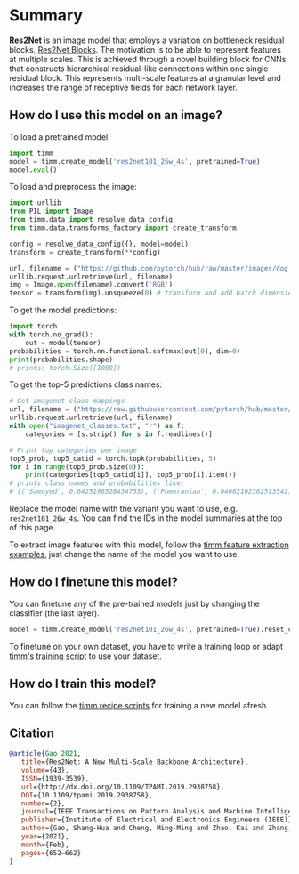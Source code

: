 # Summary

**Res2Net** is an image model that employs a variation on bottleneck residual blocks, [Res2Net Blocks](https://paperswithcode.com/method/res2net-block). The motivation is to be able to represent features at multiple scales. This is achieved through a novel building block for CNNs that constructs hierarchical residual-like connections within one single residual block. This represents multi-scale features at a granular level and increases the range of receptive fields for each network layer.

## How do I use this model on an image?
To load a pretrained model:

```python
import timm
model = timm.create_model('res2net101_26w_4s', pretrained=True)
model.eval()
```

To load and preprocess the image:
```python 
import urllib
from PIL import Image
from timm.data import resolve_data_config
from timm.data.transforms_factory import create_transform

config = resolve_data_config({}, model=model)
transform = create_transform(**config)

url, filename = ("https://github.com/pytorch/hub/raw/master/images/dog.jpg", "dog.jpg")
urllib.request.urlretrieve(url, filename)
img = Image.open(filename).convert('RGB')
tensor = transform(img).unsqueeze(0) # transform and add batch dimension
```

To get the model predictions:
```python
import torch
with torch.no_grad():
    out = model(tensor)
probabilities = torch.nn.functional.softmax(out[0], dim=0)
print(probabilities.shape)
# prints: torch.Size([1000])
```

To get the top-5 predictions class names:
```python
# Get imagenet class mappings
url, filename = ("https://raw.githubusercontent.com/pytorch/hub/master/imagenet_classes.txt", "imagenet_classes.txt")
urllib.request.urlretrieve(url, filename) 
with open("imagenet_classes.txt", "r") as f:
    categories = [s.strip() for s in f.readlines()]

# Print top categories per image
top5_prob, top5_catid = torch.topk(probabilities, 5)
for i in range(top5_prob.size(0)):
    print(categories[top5_catid[i]], top5_prob[i].item())
# prints class names and probabilities like:
# [('Samoyed', 0.6425196528434753), ('Pomeranian', 0.04062102362513542), ('keeshond', 0.03186424449086189), ('white wolf', 0.01739676296710968), ('Eskimo dog', 0.011717947199940681)]
```

Replace the model name with the variant you want to use, e.g. `res2net101_26w_4s`. You can find the IDs in the model summaries at the top of this page.

To extract image features with this model, follow the [timm feature extraction examples](https://rwightman.github.io/pytorch-image-models/feature_extraction/), just change the name of the model you want to use.

## How do I finetune this model?
You can finetune any of the pre-trained models just by changing the classifier (the last layer).
```python
model = timm.create_model('res2net101_26w_4s', pretrained=True).reset_classifier(NUM_FINETUNE_CLASSES)
```
To finetune on your own dataset, you have to write a training loop or adapt [timm's training
script](https://github.com/rwightman/pytorch-image-models/blob/master/train.py) to use your dataset.

## How do I train this model?

You can follow the [timm recipe scripts](https://rwightman.github.io/pytorch-image-models/scripts/) for training a new model afresh.

## Citation

```BibTeX
@article{Gao_2021,
   title={Res2Net: A New Multi-Scale Backbone Architecture},
   volume={43},
   ISSN={1939-3539},
   url={http://dx.doi.org/10.1109/TPAMI.2019.2938758},
   DOI={10.1109/tpami.2019.2938758},
   number={2},
   journal={IEEE Transactions on Pattern Analysis and Machine Intelligence},
   publisher={Institute of Electrical and Electronics Engineers (IEEE)},
   author={Gao, Shang-Hua and Cheng, Ming-Ming and Zhao, Kai and Zhang, Xin-Yu and Yang, Ming-Hsuan and Torr, Philip},
   year={2021},
   month={Feb},
   pages={652–662}
}
```

<!--
Models:
- Name: res2net101_26w_4s
  Metadata:
    FLOPs: 10415881200
    Epochs: 100
    Batch Size: 256
    Training Data:
    - ImageNet
    Training Techniques:
    - SGD with Momentum
    - Weight Decay
    Training Resources: 4x Titan Xp GPUs
    Architecture:
    - Batch Normalization
    - Convolution
    - Global Average Pooling
    - ReLU
    - Res2Net Block
    File Size: 181456059
    Tasks:
    - Image Classification
    ID: res2net101_26w_4s
    LR: 0.1
    Crop Pct: '0.875'
    Momentum: 0.9
    Image Size: '224'
    Weight Decay: 0.0001
    Interpolation: bilinear
  Code: https://github.com/rwightman/pytorch-image-models/blob/d8e69206be253892b2956341fea09fdebfaae4e3/timm/models/res2net.py#L152
  In Collection: Res2Net
- Name: res2net50_26w_6s
  Metadata:
    FLOPs: 8130156528
    Epochs: 100
    Batch Size: 256
    Training Data:
    - ImageNet
    Training Techniques:
    - SGD with Momentum
    - Weight Decay
    Training Resources: 4x Titan Xp GPUs
    Architecture:
    - Batch Normalization
    - Convolution
    - Global Average Pooling
    - ReLU
    - Res2Net Block
    File Size: 148603239
    Tasks:
    - Image Classification
    ID: res2net50_26w_6s
    LR: 0.1
    Crop Pct: '0.875'
    Momentum: 0.9
    Image Size: '224'
    Weight Decay: 0.0001
    Interpolation: bilinear
  Code: https://github.com/rwightman/pytorch-image-models/blob/d8e69206be253892b2956341fea09fdebfaae4e3/timm/models/res2net.py#L163
  In Collection: Res2Net
- Name: res2net50_26w_8s
  Metadata:
    FLOPs: 10760338992
    Epochs: 100
    Batch Size: 256
    Training Data:
    - ImageNet
    Training Techniques:
    - SGD with Momentum
    - Weight Decay
    Training Resources: 4x Titan Xp GPUs
    Architecture:
    - Batch Normalization
    - Convolution
    - Global Average Pooling
    - ReLU
    - Res2Net Block
    File Size: 194085165
    Tasks:
    - Image Classification
    ID: res2net50_26w_8s
    LR: 0.1
    Crop Pct: '0.875'
    Momentum: 0.9
    Image Size: '224'
    Weight Decay: 0.0001
    Interpolation: bilinear
  Code: https://github.com/rwightman/pytorch-image-models/blob/d8e69206be253892b2956341fea09fdebfaae4e3/timm/models/res2net.py#L174
  In Collection: Res2Net
- Name: res2net50_14w_8s
  Metadata:
    FLOPs: 5403546768
    Epochs: 100
    Batch Size: 256
    Training Data:
    - ImageNet
    Training Techniques:
    - SGD with Momentum
    - Weight Decay
    Training Resources: 4x Titan Xp GPUs
    Architecture:
    - Batch Normalization
    - Convolution
    - Global Average Pooling
    - ReLU
    - Res2Net Block
    File Size: 100638543
    Tasks:
    - Image Classification
    ID: res2net50_14w_8s
    LR: 0.1
    Crop Pct: '0.875'
    Momentum: 0.9
    Image Size: '224'
    Weight Decay: 0.0001
    Interpolation: bilinear
  Code: https://github.com/rwightman/pytorch-image-models/blob/d8e69206be253892b2956341fea09fdebfaae4e3/timm/models/res2net.py#L196
  In Collection: Res2Net
- Name: res2net50_26w_4s
  Metadata:
    FLOPs: 5499974064
    Epochs: 100
    Batch Size: 256
    Training Data:
    - ImageNet
    Training Techniques:
    - SGD with Momentum
    - Weight Decay
    Training Resources: 4x Titan Xp GPUs
    Architecture:
    - Batch Normalization
    - Convolution
    - Global Average Pooling
    - ReLU
    - Res2Net Block
    File Size: 103110087
    Tasks:
    - Image Classification
    ID: res2net50_26w_4s
    LR: 0.1
    Crop Pct: '0.875'
    Momentum: 0.9
    Image Size: '224'
    Weight Decay: 0.0001
    Interpolation: bilinear
  Code: https://github.com/rwightman/pytorch-image-models/blob/d8e69206be253892b2956341fea09fdebfaae4e3/timm/models/res2net.py#L141
  In Collection: Res2Net
- Name: res2net50_48w_2s
  Metadata:
    FLOPs: 5375291520
    Epochs: 100
    Batch Size: 256
    Training Data:
    - ImageNet
    Training Techniques:
    - SGD with Momentum
    - Weight Decay
    Training Resources: 4x Titan Xp GPUs
    Architecture:
    - Batch Normalization
    - Convolution
    - Global Average Pooling
    - ReLU
    - Res2Net Block
    File Size: 101421406
    Tasks:
    - Image Classification
    ID: res2net50_48w_2s
    LR: 0.1
    Crop Pct: '0.875'
    Momentum: 0.9
    Image Size: '224'
    Weight Decay: 0.0001
    Interpolation: bilinear
  Code: https://github.com/rwightman/pytorch-image-models/blob/d8e69206be253892b2956341fea09fdebfaae4e3/timm/models/res2net.py#L185
  In Collection: Res2Net
Collections:
- Name: Res2Net
  Paper:
    title: 'Res2Net: A New Multi-scale Backbone Architecture'
    url: https://papperswithcode.com//paper/res2net-a-new-multi-scale-backbone
  type: model-index
Type: model-index
-->